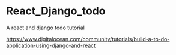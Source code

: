 # React_Django_todo
A react and django todo tutorial

https://www.digitalocean.com/community/tutorials/build-a-to-do-application-using-django-and-react
